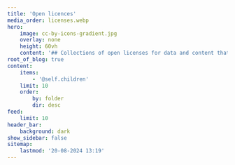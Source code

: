 ```yaml
---
title: 'Open licences'
media_order: licenses.webp
hero:
    image: cc-by-icons-gradient.jpg
    overlay: none
    height: 60vh
    content: '## Collections of open licenses for data and content that can be freely used, modified, and shared by anyone for any purpose.'
root_of_blog: true
content:
    items:
        - '@self.children'
    limit: 10
    order:
        by: folder
        dir: desc
feed:
    limit: 10
header_bar:
    background: dark
show_sidebar: false
sitemap:
    lastmod: '20-08-2024 13:19'
---
```


